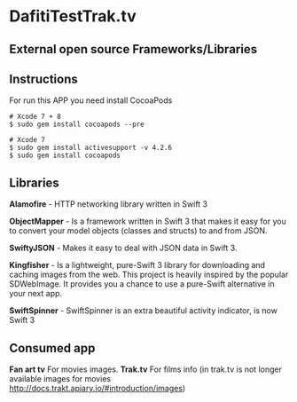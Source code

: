 # DafitiTestTrak.tv

## External open source Frameworks/Libraries


## Instructions
For run this APP you need install CocoaPods
```
# Xcode 7 + 8
$ sudo gem install cocoapods --pre

# Xcode 7
$ sudo gem install activesupport -v 4.2.6
$ sudo gem install cocoapods
```
## Libraries

**Alamofire** - HTTP networking library written in Swift 3

**ObjectMapper** - Is a framework written in Swift 3 that makes it easy for you to convert your model objects (classes and structs) to and from JSON.

**SwiftyJSON** - Makes it easy to deal with JSON data in Swift 3.

**Kingfisher** - Is a lightweight, pure-Swift 3 library for downloading and caching images from the web. This project is heavily inspired by the popular SDWebImage. It provides you a chance to use a pure-Swift alternative in your next app.

**SwiftSpinner** - SwiftSpinner is an extra beautiful activity indicator, is now Swift 3


## Consumed app
 **Fan art tv** For movies images.
 **Trak.tv** For films info (in trak.tv is not longer available images for movies http://docs.trakt.apiary.io/#introduction/images)
